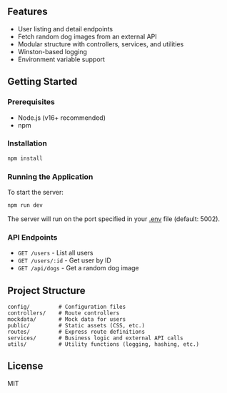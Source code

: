 ## Features

- User listing and detail endpoints
- Fetch random dog images from an external API
- Modular structure with controllers, services, and utilities
- Winston-based logging
- Environment variable support

## Getting Started

### Prerequisites

- Node.js (v16+ recommended)
- npm

### Installation

```sh
npm install
```

### Running the Application

To start the server:

```sh
npm run dev
```

The server will run on the port specified in your [.env](.env) file (default: 5002).

### API Endpoints

- `GET /users` - List all users
- `GET /users/:id` - Get user by ID
- `GET /api/dogs` - Get a random dog image

## Project Structure

```
config/         # Configuration files
controllers/    # Route controllers
mockdata/       # Mock data for users
public/         # Static assets (CSS, etc.)
routes/         # Express route definitions
services/       # Business logic and external API calls
utils/          # Utility functions (logging, hashing, etc.)
```

## License

MIT